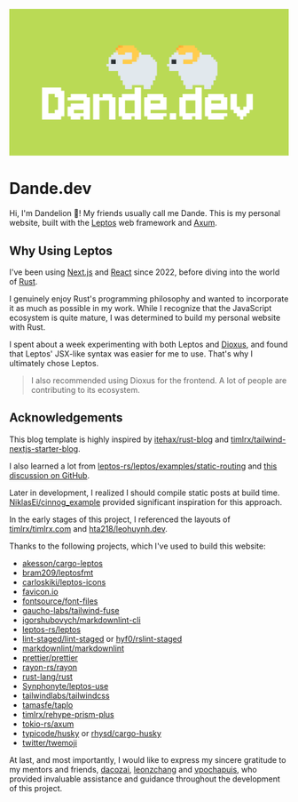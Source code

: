 ![Dande.dev](/public/images/opengraph.png)

# Dande.dev

Hi, I'm Dandelion 🌼! My friends usually call me Dande. This is my personal website, built with the [Leptos](https://github.com/leptos-rs/leptos) web framework and [Axum](https://github.com/tokio-rs/axum).

## Why Using Leptos

I've been using [Next.js](https://github.com/vercel/next.js) and [React](https://github.com/facebook/react) since 2022, before diving into the world of [Rust](https://github.com/rust-lang/rust).

I genuinely enjoy Rust's programming philosophy and wanted to incorporate it as much as possible in my work. While I recognize that the JavaScript ecosystem is quite mature, I was determined to build my personal website with Rust.

I spent about a week experimenting with both Leptos and [Dioxus](https://github.com/DioxusLabs/dioxus), and found that Leptos' JSX-like syntax was easier for me to use. That's why I ultimately chose Leptos.

> I also recommended using Dioxus for the frontend. A lot of people are contributing to its ecosystem.

## Acknowledgements

This blog template is highly inspired by [itehax/rust-blog](https://github.com/itehax/rust-blog) and [timlrx/tailwind-nextjs-starter-blog](https://github.com/timlrx/tailwind-nextjs-starter-blog).

I also learned a lot from [leptos-rs/leptos/examples/static-routing](https://github.com/leptos-rs/leptos/tree/main/examples/static_routing) and [this discussion on GitHub](https://github.com/leptos-rs/leptos/discussions/3039).

Later in development, I realized I should compile static posts at build time. [NiklasEi/cinnog_example](https://github.com/NiklasEi/cinnog_example) provided significant inspiration for this approach.

In the early stages of this project, I referenced the layouts of [timlrx/timlrx.com](https://github.com/timlrx/timlrx.com) and [hta218/leohuynh.dev](https://github.com/hta218/leohuynh.dev).

Thanks to the following projects, which I've used to build this website:

- [akesson/cargo-leptos](https://github.com/akesson/cargo-leptos)
- [bram209/leptosfmt](https://github.com/bram209/leptosfmt)
- [carloskiki/leptos-icons](https://github.com/carloskiki/leptos-icons)
- [favicon.io](https://favicon.io/)
- [fontsource/font-files](https://github.com/fontsource/font-files)
- [gaucho-labs/tailwind-fuse](https://github.com/gaucho-labs/tailwind-fuse)
- [igorshubovych/markdownlint-cli](https://github.com/igorshubovych/markdownlint-cli)
- [leptos-rs/leptos](https://github.com/leptos-rs/leptos)
- [lint-staged/lint-staged](https://github.com/lint-staged/lint-staged) or [hyf0/rslint-staged](https://github.com/hyf0/rslint-staged)
- [markdownlint/markdownlint](https://github.com/markdownlint/markdownlint)
- [prettier/prettier](https://github.com/prettier/prettier)
- [rayon-rs/rayon](https://github.com/rayon-rs/rayon)
- [rust-lang/rust](https://github.com/rust-lang/rust)
- [Synphonyte/leptos-use](https://github.com/Synphonyte/leptos-use)
- [tailwindlabs/tailwindcss](https://github.com/tailwindlabs/tailwindcss)
- [tamasfe/taplo](https://github.com/tamasfe/taplo)
- [timlrx/rehype-prism-plus](https://github.com/timlrx/rehype-prism-plus)
- [tokio-rs/axum](https://github.com/tokio-rs/axum)
- [typicode/husky](https://github.com/typicode/husky) or [rhysd/cargo-husky](https://github.com/rhysd/cargo-husky)
- [twitter/twemoji](https://github.com/twitter/twemoji)

At last, and most importantly, I would like to express my sincere gratitude to my mentors and friends, [dacozai](https://github.com/dacozai), [leonzchang](https://github.com/leonzchang) and [vpochapuis](https://github.com/vpochapuis), who provided invaluable assistance and guidance throughout the development of this project.
